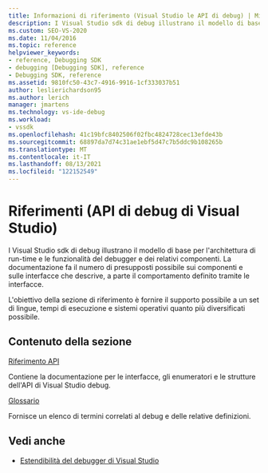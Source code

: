 ```yaml
---
title: Informazioni di riferimento (Visual Studio le API di debug) | Microsoft Docs
description: I Visual Studio sdk di debug illustrano il modello di base per l'architettura di run-time e le funzionalità del debugger e dei relativi componenti.
ms.custom: SEO-VS-2020
ms.date: 11/04/2016
ms.topic: reference
helpviewer_keywords:
- reference, Debugging SDK
- debugging [Debugging SDK], reference
- Debugging SDK, reference
ms.assetid: 9810fc50-43c7-4916-9916-1cf333037b51
author: leslierichardson95
ms.author: lerich
manager: jmartens
ms.technology: vs-ide-debug
ms.workload:
- vssdk
ms.openlocfilehash: 41c19bfc8402506f02fbc4824728cec13efde43b
ms.sourcegitcommit: 68897da7d74c31ae1ebf5d47c7b5ddc9b108265b
ms.translationtype: MT
ms.contentlocale: it-IT
ms.lasthandoff: 08/13/2021
ms.locfileid: "122152549"
---
```

# <a name="reference-visual-studio-debugging-apis"></a>Riferimenti (API di debug di Visual Studio)

I Visual Studio sdk di debug illustrano il modello di base per l'architettura di run-time e le funzionalità del debugger e dei relativi componenti. La documentazione fa il numero di presupposti possibile sui componenti e sulle interfacce che descrive, a parte il comportamento definito tramite le interfacce.

L'obiettivo della sezione di riferimento è fornire il supporto possibile a un set di lingue, tempi di esecuzione e sistemi operativi quanto più diversificati possibile.

## <a name="in-this-section"></a>Contenuto della sezione

[Riferimento API](../../../extensibility/debugger/reference/api-reference-visual-studio-debugging.md)

Contiene la documentazione per le interfacce, gli enumeratori e le strutture dell'API di Visual Studio debug.

[Glossario](../../../extensibility/debugger/reference/visual-studio-debugger-glossary.md)

Fornisce un elenco di termini correlati al debug e delle relative definizioni.

## <a name="see-also"></a>Vedi anche

- [Estendibilità del debugger di Visual Studio](../../../extensibility/debugger/visual-studio-debugger-extensibility.md)
